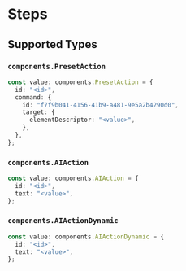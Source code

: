 # Steps


## Supported Types

### `components.PresetAction`

```typescript
const value: components.PresetAction = {
  id: "<id>",
  command: {
    id: "f7f9b041-4156-41b9-a481-9e5a2b4290d0",
    target: {
      elementDescriptor: "<value>",
    },
  },
};
```

### `components.AIAction`

```typescript
const value: components.AIAction = {
  id: "<id>",
  text: "<value>",
};
```

### `components.AIActionDynamic`

```typescript
const value: components.AIActionDynamic = {
  id: "<id>",
  text: "<value>",
};
```

